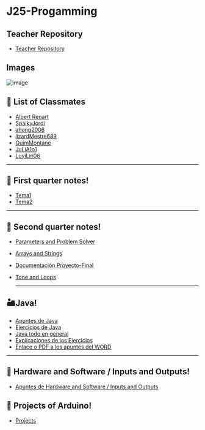 # J25-Progamming

## Teacher Repository
- [Teacher Repository](https://github.com/d-prieto/J25-Programming)

## Images

![image](https://github.com/axckzz/J25-Progamming/assets/144990882/73841da9-1e97-4e2d-929a-6b850839291d)





## 👥 List of Classmates
- [Albert Renart](https://github.com/albertrenart/J25-programming)
- [SpaikyJordi](https://github.com/Spaikyjordi/J25-programming-jordi)
- [ahong2006](https://github.com/ahong2006/J25-PROGRAMMING)
- [lizardMestre689](https://github.com/lizardMestre689/J25-programming)
- [QuimMontane](https://github.com/QuimMontane/J25-programmig-Quim)
- [JuLiA1o1](https://github.com/JuLiA1o1/J25programming)
- [LuyiLin06](https://github.com/LuyiLin06/J25-programming)

--- 

## :notebook: First quarter notes!

- [Tema1](https://github.com/axckzz/J25-Progamming/blob/main/apuntesProgramación/Tema1Notes.md)
- [Tema2](https://github.com/axckzz/J25-Progamming/blob/main/apuntesProgramación/Tema2Notes.md)

---

## 📔 Second quarter notes!
- [Parameters and Problem Solver](https://github.com/axckzz/J25-Progamming/blob/main/apuntesProgramación/ParametersAndProblemSolvers.md)
- [Arrays and Strings](https://github.com/axckzz/J25-Progamming/blob/main/apuntesProgramación/ArraysAndStrings.md)
- [Documentación Proyecto-Final](https://github.com/axckzz/J25-Progamming/blob/main/apuntesProgramación/Documentación-Proyecto-Final.md)
- [Tone and Loops](https://github.com/axckzz/J25-Progamming/blob/main/apuntesProgramación/BuclesAndTones.md)

  ---

## 🏜️Java!

- [Apuntes de Java](https://github.com/axckzz/J25-Progamming/blob/main/Java%20(Todo)/Java%20Apuntes.md)
- [Ejercicios de Java](https://github.com/axckzz/J25-Progamming/blob/main/Java%20(Todo)/Java%20Ejercicios.md)
- [Java todo en general](https://github.com/axckzz/J25-Progamming/tree/main/Java%20(Todo))
- [Explicaciones de los Ejercicios](https://github.com/axckzz/J25-Progamming/blob/main/Java%20(Todo)/readme.md)
- [Enlace o PDF a los apuntes del WORD](https://github.com/axckzz/J25-Progamming/blob/main/Java%20(Todo)/Apuntes%20java%20Final.pdf)

---

## 📔 Hardware and Software / Inputs and Outputs!
- [Apuntes de Hardware and Software / Inputs and Outputs](https://github.com/axckzz/J25-Progamming/blob/main/Hardware%20and%20Software/apuntes.md)


## :speech_balloon: Projects of Arduino!

- [Projects](https://github.com/axckzz/J25-Progamming/tree/main/arduino)





